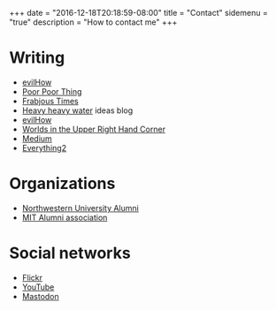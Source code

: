 +++
date = "2016-12-18T20:18:59-08:00"
title = "Contact"
sidemenu = "true"
description = "How to contact me"
+++

# Writing

* [evilHow](http://evilhow.com)
* [Poor Poor Thing](http://poorpoorthing.com)
* [Frabjous Times](http://frabjoustimes.magahiz.com)
* [Heavy heavy water](http://t2o.blogspot.com) ideas blog
* [evilHow](http://evilhow.com)
* [Worlds in the Upper Right Hand Corner](http://upperrh.wordpress.com)
* [Medium](https://rmagahiz.medium.com/)
* [Everything2](http://www.everything2.com/user/milkfish)

# Organizations

* [Northwestern University Alumni](http://www.alumni.northwestern.edu/)
* [MIT Alumni association](http://alum.mit.edu/index.html)

# Social networks
* [Flickr](http://www.flickr.com/photos/86698126@N00/)
* [YouTube](http://uk.youtube.com/profile?user=4thace)
* <a rel="me" href="https://noc.social/@Zerofactorial">Mastodon</a>
